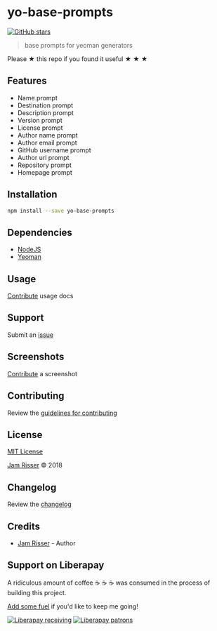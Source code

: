 # yo-base-prompts

[![GitHub stars](https://img.shields.io/github/stars/codejamninja/yo-base-prompts.svg?style=social&label=Stars)](https://github.com/codejamninja/yo-base-prompts)

> base prompts for yeoman generators

Please ★ this repo if you found it useful ★ ★ ★


## Features

* Name prompt
* Destination prompt
* Description prompt
* Version prompt
* License prompt
* Author name prompt
* Author email prompt
* GitHub username prompt
* Author url prompt
* Repository prompt
* Homepage prompt


## Installation

```sh
npm install --save yo-base-prompts
```


## Dependencies

* [NodeJS](https://nodejs.org)
* [Yeoman](http://yeoman.io)


## Usage

[Contribute](https://github.com/codejamninja/yo-base-prompts/blob/master/CONTRIBUTING.md) usage docs


## Support

Submit an [issue](https://github.com/codejamninja/yo-base-prompts/issues/new)


## Screenshots

[Contribute](https://github.com/codejamninja/yo-base-prompts/blob/master/CONTRIBUTING.md) a screenshot


## Contributing

Review the [guidelines for contributing](https://github.com/codejamninja/yo-base-prompts/blob/master/CONTRIBUTING.md)


## License

[MIT License](https://github.com/codejamninja/yo-base-prompts/blob/master/LICENSE)

[Jam Risser](https://codejam.ninja) © 2018


## Changelog

Review the [changelog](https://github.com/codejamninja/yo-base-prompts/blob/master/CHANGELOG.md)


## Credits

* [Jam Risser](https://codejam.ninja) - Author


## Support on Liberapay

A ridiculous amount of coffee ☕ ☕ ☕ was consumed in the process of building this project.

[Add some fuel](https://liberapay.com/codejamninja/donate) if you'd like to keep me going!

[![Liberapay receiving](https://img.shields.io/liberapay/receives/codejamninja.svg?style=flat-square)](https://liberapay.com/codejamninja/donate)
[![Liberapay patrons](https://img.shields.io/liberapay/patrons/codejamninja.svg?style=flat-square)](https://liberapay.com/codejamninja/donate)

